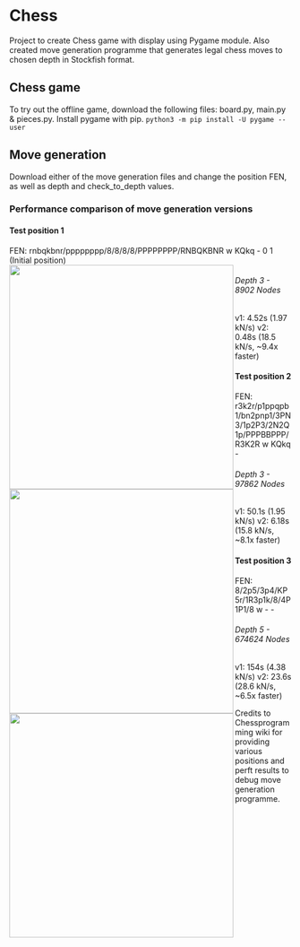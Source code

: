 # Chess
Project to create Chess game with display using Pygame module. Also created move generation programme that generates legal chess moves to chosen depth in Stockfish format.

## Chess game
To try out the offline game, download the following files: board.py, main.py & pieces.py. Install pygame with pip.
``` python3 -m pip install -U pygame --user ```

## Move generation
Download either of the move generation files and change the position FEN, as well as depth and check_to_depth values.

### Performance comparison of move generation versions

#### Test position 1
FEN: rnbqkbnr/pppppppp/8/8/8/8/PPPPPPPP/RNBQKBNR w KQkq - 0 1 (Initial position)
<img src="https://user-images.githubusercontent.com/40373653/147361434-d5462ded-8121-4248-8688-f2b3b39e7fd5.PNG" align="left" height="400" width="400">



###### Depth 3 - 8902 Nodes
v1: 4.52s (1.97 kN/s)
v2: 0.48s (18.5 kN/s, ~9.4x faster)


#### Test position 2
FEN: r3k2r/p1ppqpb1/bn2pnp1/3PN3/1p2P3/2N2Q1p/PPPBBPPP/R3K2R w KQkq -
<img src="https://user-images.githubusercontent.com/40373653/147361436-f61e4da4-d7d8-49f5-b612-070a83218f5d.PNG" align="left" height="400" width="400">



###### Depth 3 - 97862 Nodes
v1: 50.1s (1.95 kN/s)
v2: 6.18s (15.8 kN/s, ~8.1x faster)


#### Test position 3
FEN: 8/2p5/3p4/KP5r/1R3p1k/8/4P1P1/8 w - - 
<img src="https://user-images.githubusercontent.com/40373653/147361438-3356fed6-897c-40a3-bd3d-80b0a7ed08a9.PNG" align="left" height="400" width="400">



###### Depth 5 - 674624 Nodes
v1: 154s (4.38 kN/s)
v2: 23.6s (28.6 kN/s, ~6.5x faster)


Credits to Chessprogramming wiki for providing various positions and perft results to debug move generation programme.
